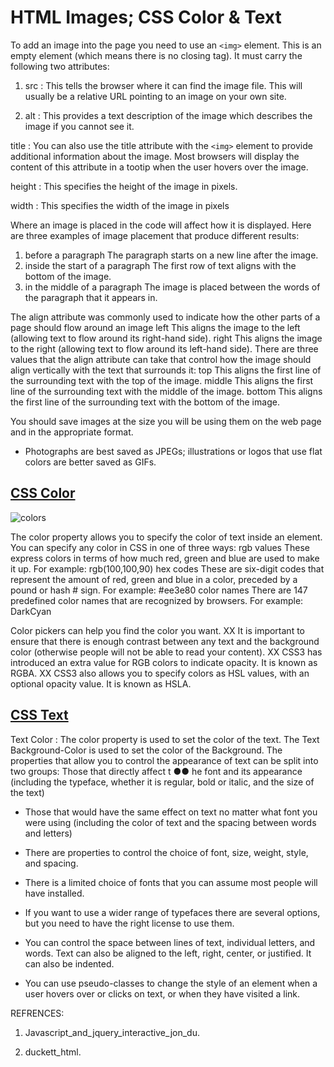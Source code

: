 # HTML Images; CSS Color & Text

To add an image into the page you need to use an `<img>` element. This is an empty element (which means there is
no closing tag). It must carry the following two attributes:

1. src : This tells the browser where it can find the image file. This will
 usually be a relative URL pointing to an image on your own site.

2. alt : This provides a text description of the image which describes the image if you cannot see it.

title : You can also use the title attribute with the `<img>` element to provide additional information
about the image. Most browsers will display the content of this attribute in a tootip when the user hovers over the image.

height : This specifies the height of the image in pixels.

width : This specifies the width of the image in pixels

Where an image is placed
in the code will affect how it
is displayed. Here are three
examples of image placement
that produce different results:

1. before a paragraph
The paragraph starts on a new
line after the image.
2. inside the start of a
paragraph
The first row of text aligns with
the bottom of the image.
3. in the middle of a
paragraph
The image is placed between the
words of the paragraph that it
appears in.

The align attribute was
commonly used to indicate how
the other parts of a page should
flow around an image
left
This aligns the image to the left
(allowing text to flow around its
right-hand side).
right
This aligns the image to the right
(allowing text to flow around its
left-hand side).
There are three values that the
align attribute can take that
control how the image should
align vertically with the text that
surrounds it:
top
This aligns the first line of the
surrounding text with the top of
the image.
middle
This aligns the first line of the
surrounding text with the middle
of the image.
bottom
This aligns the first line of the
surrounding text with the bottom
of the image.

You should save images at the size you will be using
them on the web page and in the appropriate format.

* Photographs are best saved as JPEGs; illustrations or
logos that use flat colors are better saved as GIFs.

## [CSS Color](https://developer.mozilla.org/en-US/docs/Web/CSS/color_value)

![colors](https://planet-www.com/ar/wp-content/uploads/2015/07/11.png)

The color property allows you
to specify the color of text inside
an element. You can specify any
color in CSS in one of three ways:
rgb values
These express colors in terms
of how much red, green and
blue are used to make it up. For
example: rgb(100,100,90)
hex codes
These are six-digit codes that
represent the amount of red,
green and blue in a color,
preceded by a pound or hash #
sign. For example: #ee3e80
color names
There are 147 predefined color
names that are recognized
by browsers. For example:
DarkCyan

Color pickers can help you find the color you want.
XX It is important to ensure that there is enough contrast
between any text and the background color (otherwise
people will not be able to read your content).
XX CSS3 has introduced an extra value for RGB colors to
indicate opacity. It is known as RGBA.
XX CSS3 also allows you to specify colors as HSL values,
with an optional opacity value. It is known as HSLA.

## [CSS Text](https://developer.mozilla.org/en-US/docs/Learn/CSS/Styling_text/Fundamentals)

Text Color : The color property is used to set the color of the text.
The Text Background-Color is used to set the color of the Background.
The properties that allow you to control
the appearance of text can be split into
two groups:
Those that directly affect t ●● he font and its appearance
(including the typeface, whether it is regular, bold or italic,
and the size of the text)

* Those that would have the same effect on text no matter
what font you were using (including the color of text and
the spacing between words and letters)

* There are properties to control the choice of font, size,
weight, style, and spacing.

* There is a limited choice of fonts that you can assume
most people will have installed.

* If you want to use a wider range of typefaces there are
several options, but you need to have the right license
to use them.

* You can control the space between lines of text,
individual letters, and words. Text can also be aligned
to the left, right, center, or justified. It can also be
indented.

* You can use pseudo-classes to change the style of an
element when a user hovers over or clicks on text, or
when they have visited a link.

REFRENCES:

1. Javascript_and_jquery_interactive_jon_du.

2. duckett_html.
